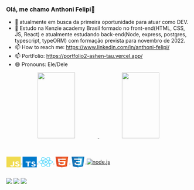 ### Olá, me chamo Anthoni Felipi👋



- 🔭 atualmente em busca da primeira oportunidade para atuar como DEV.
- 🌱 Estudo na Kenzie academy Brasil formado no front-end(HTML, CSS, JS, React) e atualmente estudando back-end(Node, express, postgres, typescript, typeORM) com formação prevista para novembro de 2022.
- 📫 How to reach me: https://www.linkedin.com/in/anthoni-felipi/
- 📫 PortFolio: https://portfolio2-ashen-tau.vercel.app/
- 😄 Pronouns: Ele/Dele


<div align="center">
  <a href="https://www.linkedin.com/in/anthoni-felipi/">
  <img height="180em" width="45%" src="https://github-readme-stats.vercel.app/api?username=anthonifelipi&show_icons=true&theme=dracula&include_all_commits=true&count_private=true"/>
  <img height="180em" width="45%" src="https://github-readme-stats.vercel.app/api/top-langs/?username=anthonifelipi&layout=compact&langs_count=7&theme=dracula"/>
</div>

##

<div style="display: inline_block"><br>
  <img align="center" alt="Js" height="30" width="40" src="https://raw.githubusercontent.com/devicons/devicon/master/icons/javascript/javascript-plain.svg">
  <img align="center" alt="Ts" height="30" width="40" src="https://raw.githubusercontent.com/devicons/devicon/master/icons/typescript/typescript-plain.svg">
  <img align="center" alt="React" height="30" width="40" src="https://raw.githubusercontent.com/devicons/devicon/master/icons/react/react-original.svg">
  <img align="center" alt="HTML" height="30" width="40" src="https://raw.githubusercontent.com/devicons/devicon/master/icons/html5/html5-original.svg">
  <img align="center" alt="CSS" height="30" width="40" src="https://raw.githubusercontent.com/devicons/devicon/master/icons/css3/css3-original.svg">
  <img align="center" alt="node.js" height="30" width="40" src="https://cdn.jsdelivr.net/gh/devicons/devicon/icons/nodejs/nodejs-plain.svg">
          
</div>

##

<div> 
  <a href="https://www.instagram.com/anthonifelipi/?hl=pt-br" target="_blank"><img src="https://img.shields.io/badge/-Instagram-%23E4405F?style=for-the-badge&logo=instagram&logoColor=white" target="_blank"></a>
  <a href = "mailto:anthonifelipi@gmail.com"><img src="https://img.shields.io/badge/-Gmail-%23333?style=for-the-badge&logo=gmail&logoColor=white" target="_blank"></a>
  <a href="https://www.linkedin.com/in/anthoni-felipi/" target="_blank"><img src="https://img.shields.io/badge/-LinkedIn-%230077B5?style=for-the-badge&logo=linkedin&logoColor=white" target="_blank"></a> 
 
 
</div>
